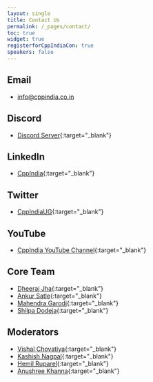 ```yaml
---
layout: single
title: Contact Us
permalink: /_pages/contact/
toc: true
widget: true
registerforCppIndiaCon: true
speakers: false
---
```


## Email
- <info@cppindia.co.in>

## Discord
- [Discord Server](https://discord.gg/Wz42tX5){:target="_blank"} 

## LinkedIn
- [CppIndia](https://www.linkedin.com/company/cppindia/){:target="_blank"} 


## Twitter
- [CppIndiaUG](https://twitter.com/CppIndiaUG){:target="_blank"} 

## YouTube
- [CppIndia YouTube Channel](https://www.youtube.com/channel/UCwB-WjSJI2D97YZcACFxJDw){:target="_blank"} 

## Core Team

- [Dheeraj Jha](https://www.linkedin.com/in/jhadheeraj/ "https://www.linkedin.com/in/jhadheeraj/"){:target="_blank"} 
- [Ankur Satle](https://www.linkedin.com/in/ankursatle "https://www.linkedin.com/in/ankursatle"){:target="_blank"} 
- [Mahendra Garodi](https://www.linkedin.com/in/garodimahendra "https://www.linkedin.com/in/garodimahendra"){:target="_blank"} 
- [Shilpa Dodeja](https://www.linkedin.com/in/shilpa-dodeja-3740005b/ "https://www.linkedin.com/in/shilpa-dodeja-3740005b/"){:target="_blank"} 

## Moderators

- [Vishal Chovatiya](https://www.linkedin.com/in/vishal-chovatiya-b7896484/ "https://www.linkedin.com/in/vishal-chovatiya-b7896484/"){:target="_blank"} 
- [Kashish Nagpal](https://www.linkedin.com/in/mr-k-508823156 "https://www.linkedin.com/in/mr-k-508823156"){:target="_blank"} 
- [Hemil Ruparel](https://www.linkedin.com/in/hemil-ruparel-2aa513166/ "https://www.linkedin.com/in/hemil-ruparel-2aa513166/"){:target="_blank"} 
- [Anushree Khanna](https://www.linkedin.com/in/anushreekhanna/ "https://www.linkedin.com/in/anushree-khanna-10419a179/"){:target="_blank"} 
